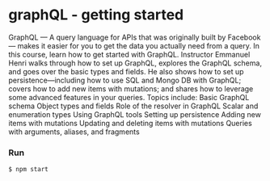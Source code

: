 
# graphQL - getting started

GraphQL — A query language for APIs that was originally built by Facebook — makes it easier for you to get the data you actually need from a query. In this course, learn how to get started with GraphQL. Instructor Emmanuel Henri walks through how to set up GraphQL, explores the GraphQL schema, and goes over the basic types and fields. He also shows how to set up persistence—including how to use SQL and Mongo DB with GraphQL; covers how to add new items with mutations; and shares how to leverage some advanced features in your queries.
Topics include:
Basic GraphQL schema
Object types and fields
Role of the resolver in GraphQL
Scalar and enumeration types
Using GraphQL tools
Setting up persistence
Adding new items with mutations
Updating and deleting items with mutations
Queries with arguments, aliases, and fragments

### Run

```
$ npm start
```
